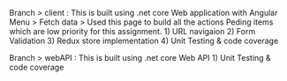 Branch > client : This is built using .net core Web application with Angular
  Menu > Fetch data > Used this page to build all the actions
  Peding items which are low priority for this assignment.
    1) URL navigaion 
    2) Form Validation
    3) Redux store implementation
    4) Unit Testing & code coverage

Branch > webAPI : This is built using .net core Web API
    1) Unit Testing & code coverage
